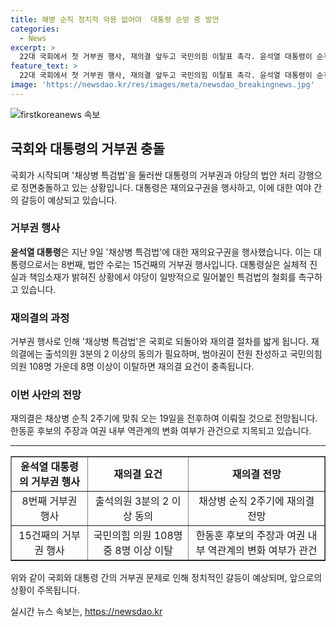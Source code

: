 ```yaml
---
title: 해병 순직 정치적 악용 없어야  대통령 순방 중 발언
categories:
  - News
excerpt: >
  22대 국회에서 첫 거부권 행사, 재의결 앞두고 국민의힘 이탈표 촉각. 윤석열 대통령이 순직 해병 특검법 재의요구권 행사. 대통령과 야당의 정면충돌, NATO 방문 중에 전자결재로 처리. 대통령실은 야당의 특검법 일방적 처리에 반발. 대통령은 거부권 8번째 행사, 법안 수로는 15건째. 재의결에선 출석의원 3분의 2 동의, 국민의힘에서 이탈 시 재의결 요건 충족. 한동훈 후보의 조건부 수용이 관건, 재의결은 채 상병 순직 2주기 전후 예상.
feature_text: >
  22대 국회에서 첫 거부권 행사, 재의결 앞두고 국민의힘 이탈표 촉각. 윤석열 대통령이 순직 해병 특검법 재의요구권 행사. 대통령과 야당의 정면충돌, NATO 방문 중에 전자결재로 처리. 대통령실은 야당의 특검법 일방적 처리에 반발. 대통령은 거부권 8번째 행사, 법안 수로는 15건째. 재의결에선 출석의원 3분의 2 동의, 국민의힘에서 이탈 시 재의결 요건 충족. 한동훈 후보의 조건부 수용이 관건, 재의결은 채 상병 순직 2주기 전후 예상.
image: 'https://newsdao.kr/res/images/meta/newsdao_breakingnews.jpg'
---
```


<p><img src="https://newsdao.kr/res/images/meta/newsdao_breakingnews.jpg" alt="firstkoreanews 속보" /></p>

<h2 data-ke-size="size26">국회와 대통령의 거부권 충돌</h2>

<p data-ke-size="size16">국회가 시작되며 '채상병 특검법'을 둘러싼 대통령의 거부권과 야당의 법안 처리 강행으로 정면충돌하고 있는 상황입니다. 대통령은 재의요구권을 행사하고, 이에 대한 여야 간의 갈등이 예상되고 있습니다.</p>

<h3>거부권 행사</h3>

<p data-ke-size="size16"><b>윤석열 대통령</b>은 지난 9일 '채상병 특검법'에 대한 재의요구권을 행사했습니다. 이는 대통령으로서는 8번째, 법안 수로는 15건째의 거부권 행사입니다. 대통령실은 실체적 진실과 책임소재가 밝혀진 상황에서 야당이 일방적으로 밀어붙인 특검법의 철회를 촉구하고 있습니다.</p>

<h3>재의결의 과정</h3>

<p data-ke-size="size16">거부권 행사로 인해 '채상병 특검법'은 국회로 되돌아와 재의결 절차를 밟게 됩니다. 재의결에는 출석의원 3분의 2 이상의 동의가 필요하며, 범야권이 전원 찬성하고 국민의힘 의원 108명 가운데 8명 이상이 이탈하면 재의결 요건이 충족됩니다.</p>

<h3>이번 사안의 전망</h3>

<p data-ke-size="size16">재의결은 채상병 순직 2주기에 맞춰 오는 19일을 전후하여 이뤄질 것으로 전망됩니다. 한동훈 후보의 주장과 여권 내부 역관계의 변화 여부가 관건으로 지목되고 있습니다.</p>

<hr>

<table style="width: 100%;" border="1">
<tbody>
<tr>
<td style="text-align: center; height: 17px;"><b>윤석열 대통령의 거부권 행사</b></td>
<td style="text-align: center; height: 17px;"><b>재의결 요건</b></td>
<td style="text-align: center; height: 17px;"><b>재의결 전망</b></td>
</tr>
<tr>
<td style="text-align: center; height: 17px;">8번째 거부권 행사</td>
<td style="text-align: center; height: 17px;">출석의원 3분의 2 이상 동의</td>
<td style="text-align: center; height: 17px;">채상병 순직 2주기에 재의결 전망</td>
</tr>
<tr>
<td style="text-align: center; height: 17px;">15건째의 거부권 행사</td>
<td style="text-align: center; height: 17px;">국민의힘 의원 108명 중 8명 이상 이탈</td>
<td style="text-align: center; height: 17px;">한동훈 후보의 주장과 여권 내부 역관계의 변화 여부가 관건</td>
</tr>
</tbody>
</table>

<p data-ke-size="size16">위와 같이 국회와 대통령 간의 거부권 문제로 인해 정치적인 갈등이 예상되며, 앞으로의 상황이 주목됩니다.</p>
실시간 뉴스 속보는, <a href="https://newsdao.kr" rel="dofollow">https://newsdao.kr</a>


